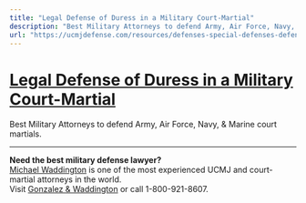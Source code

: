 ```yaml
---
title: "Legal Defense of Duress in a Military Court-Martial"
description: "Best Military Attorneys to defend Army, Air Force, Navy, & Marine court martials."
url: "https://ucmjdefense.com/resources/defenses-special-defenses-defenses/duress.html"
---
```


# [Legal Defense of Duress in a Military Court-Martial](https://ucmjdefense.com/resources/defenses-special-defenses-defenses/duress.html)

Best Military Attorneys to defend Army, Air Force, Navy, & Marine court martials.

---

**Need the best military defense lawyer?**  
[Michael Waddington](https://ucmjdefense.com/attorneys/michael-stewart-waddington-partner.html) is one of the most experienced UCMJ and court-martial attorneys in the world.  
Visit [Gonzalez & Waddington](https://ucmjdefense.com) or call 1-800-921-8607.
